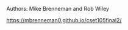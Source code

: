 Authors: Mike Brenneman and Rob Wiley

<href src="https://mbrenneman0.github.io/cset105final2/">https://mbrenneman0.github.io/cset105final2/</href>
